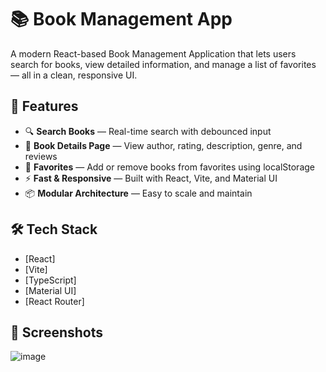 # 📚 Book Management App

A modern React-based Book Management Application that lets users search for books, view detailed information, and manage a list of favorites — all in a clean, responsive UI.

## 🚀 Features

- 🔍 **Search Books** — Real-time search with debounced input
- 📘 **Book Details Page** — View author, rating, description, genre, and reviews
- 💖 **Favorites** — Add or remove books from favorites using localStorage
- ⚡ **Fast & Responsive** — Built with React, Vite, and Material UI
- 📦 **Modular Architecture** — Easy to scale and maintain

## 🛠️ Tech Stack

- [React]
- [Vite]
- [TypeScript]
- [Material UI]
- [React Router]

## 📸 Screenshots

![image](https://github.com/user-attachments/assets/bd87ac0e-5221-4b90-b0ca-aa42d64709ef)

